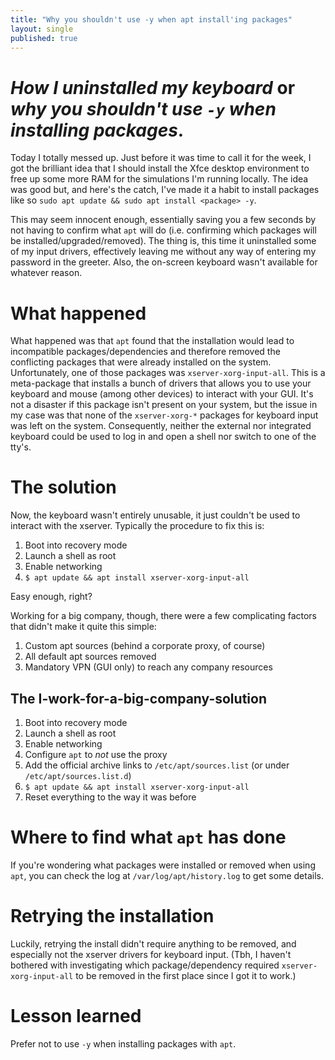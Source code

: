 ```yaml
---
title: "Why you shouldn't use -y when apt install'ing packages"
layout: single
published: true
---
```


# _How I uninstalled my keyboard_ or _why you shouldn't use `-y` when installing packages_.

Today I totally messed up. Just before it was time to call it for the week, I got the brilliant idea that I should install the Xfce desktop environment to free up some more RAM for the simulations I'm running locally. The idea was good but, and here's the catch, I've made it a habit to install packages like so `sudo apt update && sudo apt install <package> -y`.

This may seem innocent enough, essentially saving you a few seconds by not having to confirm what `apt` will do (i.e. confirming which packages will be installed/upgraded/removed). The thing is, this time it uninstalled some of my input drivers, effectively leaving me without any way of entering my password in the greeter. Also, the on-screen keyboard wasn't available for whatever reason.

# What happened
What happened was that `apt` found that the installation would lead to incompatible packages/dependencies and therefore removed the conflicting packages that were already installed on the system. Unfortunately, one of those packages was `xserver-xorg-input-all`. This is a meta-package that installs a bunch of drivers that allows you to use your keyboard and mouse (among other devices) to interact with your GUI. It's not a disaster if this package isn't present on your system, but the issue in my case was that none of the `xserver-xorg-*` packages for keyboard input was left on the system. Consequently, neither the external nor integrated keyboard could be  used to log in and open a shell nor switch to one of the tty's.

# The solution
Now, the keyboard wasn't entirely unusable, it just couldn't be used to interact with the xserver. Typically the procedure to fix this is:

1) Boot into recovery mode
2) Launch a shell as root
3) Enable networking
4) `$ apt update && apt install xserver-xorg-input-all`

Easy enough, right?

Working for a big company, though, there were a few complicating factors that didn't make it quite this simple:
1) Custom apt sources (behind a corporate proxy, of course)  
2) All default apt sources removed  
3) Mandatory VPN (GUI only) to reach any company resources  

## The I-work-for-a-big-company-solution
1) Boot into recovery mode  
2) Launch a shell as root  
3) Enable networking  
4) Configure `apt` to _not_ use the proxy  
5) Add the official archive links to `/etc/apt/sources.list` (or under `/etc/apt/sources.list.d`)  
6) `$ apt update && apt install xserver-xorg-input-all`  
7) Reset everything to the way it was before  

# Where to find what `apt` has done
If you're wondering what packages were installed or removed when using `apt`, you can check the log at `/var/log/apt/history.log` to get some details.

# Retrying the installation
Luckily, retrying the install didn't require anything to be removed, and especially not the xserver drivers for keyboard input. (Tbh, I haven't bothered with investigating which package/dependency required `xserver-xorg-input-all` to be removed in the first place since I got it to work.)

# Lesson learned
Prefer not to use `-y` when installing packages with `apt`.
